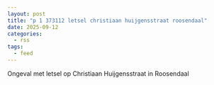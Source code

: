```yaml
---
layout: post
title: "p 1 373112 letsel christiaan huijgensstraat roosendaal"
date: 2025-09-12
categories: 
  - rss
tags: 
  - feed
---
```


Ongeval met letsel op Christiaan Huijgensstraat in Roosendaal
